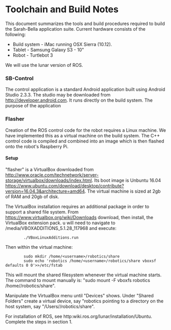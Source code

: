 # Toolchain and Build Notes

This document summarizes the tools and build procedures required to build the Sarah-Bella application suite. Current hardware consists of the following:
  * Build system - iMac running OSX Sierra (10.12).
  * Tablet - Samsung Galaxy S3 - 10"
  * Robot - Turtlebot 3

We will use the lunar version of ROS.

### SB-Control
The control application is a standard Android application built using Android Studio 2.3.3. The studio may be downloaded from http://developer.android.com. It runs directly on the build system. The purpose of the application 

### Flasher
Creation of the ROS control code for the robot requires a Linux machine. We have implemented this as a virtual machine on the build system. The C++ control code is compiled and combined into an
image which is then flashed onto the robot's Raspberry Pi.

#### Setup
"flasher" is a VirtualBox downloaded from http://www.oracle.com/technetwork/server-storage/virtualbox/downloads/index.html. Its boot image is Unbuntu 16.04 https://www.ubuntu.com/download/desktop/contribute?version=16.04.3&architecture=amd64.
The virtual machine is sized at 2gb of RAM and 20gb of disk.

The VirtualBox installation requires an additional package in order to support a shared file system. From https://www.virtualbox.org/wiki/Downloads download, then install, the VirtualBox extension pack.
u will need to navigate to /media/VBOXADDITIONS_5.1.28_117968 and execute:

```
		./VBoxLinuxAdditions.run
```

Then within the virtual machine:

```
		sudo mkdir /home/<username>/robotics/share
		sudo echo 'robotics /home/<username>/robotics/share vboxsf defaults 0 0'>>/etc/fstab
```

This will mount the shared filesystem whenever the virtual machine starts. The command to mount manually is:  "sudo mount -F vboxfs robotics /home/<username>/robotics/share".


Manipulate the VirtualBox menu until "Devices" shows. Under "Shared Folders" create a virtual device, say "robotics pointing to a directory on the host system, say "/Users/<username>/robotics/share". 

For installation of ROS, see http:wiki.ros.org/lunar/installation/Ubuntu. Complete the steps in section 1.

